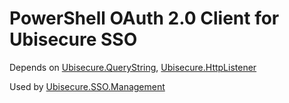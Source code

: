 # PowerShell OAuth 2.0 Client for Ubisecure SSO

Depends on [Ubisecure.QueryString](../../../Ubisecure.QueryString), [Ubisecure.HttpListener](../../../Ubisecure.HttpListener)

Used by [Ubisecure.SSO.Management](../../../Ubisecure.SSO.Management)

